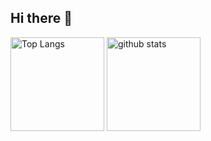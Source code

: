 ## Hi there 👋
<p align="left"> 
  
  <img alt="Top Langs" height="150px" src="https://github-stats-evirunurm.vercel.app/api/stats.js?username=yuzukq" />
  <img alt="github stats" height="150px" src="https://github-stats-evirunurm.vercel.app/api/languages.js?username=yuzukq" />
</p>


<!--
**yuzukq/yuzukq** is a ✨ _special_ ✨ repository because its `README.md` (this file) appears on your GitHub profile.
https://github-stats-evirunurm.vercel.app/api/languages.js?username=yuzukq

<p align="left"> 
  
  <img alt="Top Langs" height="150px" src="https://github-readme-stats.vercel.app/api/top-langs/?username=yuzukq&layout=compact&count_private=true&show_icons=true&theme=tokyonight" />
  <img alt="github stats" height="150px" src="https://github-readme-stats.vercel.app/api?username=yuzukq&count_private=true&show_icons=true&show_icons=true&theme=tokyonight" />
</p>


Here are some ideas to get you started:

- 🔭 I’m currently working on ...
- 🌱 I’m currently learning ...
- 👯 I’m looking to collaborate on ...
- 🤔 I’m looking for help with ...
- 💬 Ask me about ...
- 📫 How to reach me: ...
- 😄 Pronouns: ...
- ⚡ Fun fact: ...
-->
